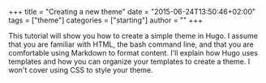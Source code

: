 +++
title = "Creating a new theme"
date = "2015-06-24T13:50:46+02:00"
tags = ["theme"]
categories = ["starting"]
author = ""
+++

This tutorial will show you how to create a simple theme in Hugo. I assume that you are familiar with HTML, the bash command line, and that you are comfortable using Markdown to format content. I'll explain how Hugo uses templates and how you can organize your templates to create a theme. I won't cover using CSS to style your theme.
